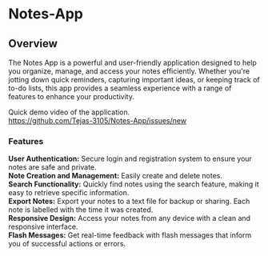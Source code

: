 # Notes-App  
## Overview
The Notes App is a powerful and user-friendly application designed to help you organize, manage, and access your notes efficiently. Whether you're jotting down quick reminders, capturing important ideas, or keeping track of to-do lists, this app provides a seamless experience with a range of features to enhance your productivity.   

Quick demo video of the application.  
https://github.com/Tejas-3105/Notes-App/issues/new
  
### Features  
**User Authentication:** Secure login and registration system to ensure your notes are safe and private.  
**Note Creation and Management:** Easily create and delete notes.   
**Search Functionality:** Quickly find notes using the search feature, making it easy to retrieve specific information.   
**Export Notes:** Export your notes to a text file for backup or sharing. Each note is labelled with the time it was created.   
**Responsive Design:** Access your notes from any device with a clean and responsive interface.   
**Flash Messages:** Get real-time feedback with flash messages that inform you of successful actions or errors.   
